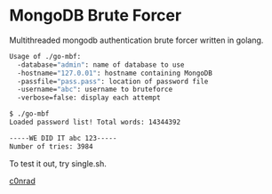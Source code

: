 MongoDB Brute Forcer
===================

Multithreaded mongodb authentication brute forcer written in golang.

```bash
Usage of ./go-mbf:
  -database="admin": name of database to use
  -hostname="127.0.01": hostname containing MongoDB
  -passfile="pass.pass": location of password file
  -username="abc": username to bruteforce
  -verbose=false: display each attempt
```

```bash
$ ./go-mbf
Loaded password list! Total words: 14344392

-----WE DID IT abc 123-----
Number of tries: 3984
```

To test it out, try single.sh.

[c0nrad](mailto:poptarts4liffe@gmail.com)
